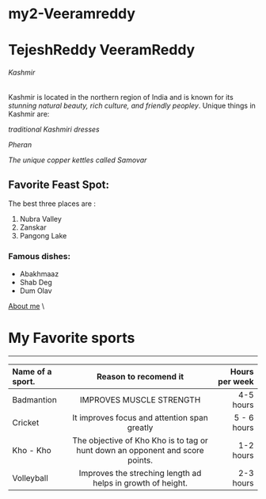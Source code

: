 # my2-Veeramreddy

# TejeshReddy VeeramReddy

###### Kashmir

Kashmir is located in the northern region of India and is known for its *stunning natural beauty, rich culture, and friendly peopley*. Unique things in Kashmir are:

*traditional Kashmiri dresses*

*Pheran*

*The unique copper kettles called Samovar*

## Favorite Feast Spot:

The best three places are :

1. Nubra Valley
2. Zanskar
3. Pangong Lake

### Famous dishes: 

*  Abakhmaaz
*  Shab Deg
*  Dum Olav

[About me](MyStats.md)
\
# My Favorite sports
---
| Name of a sport.    | Reason to recomend it | Hours per week    | 
| :---                |    :----:             |          ---:           |
| Badmantion             | IMPROVES MUSCLE STRENGTH                 |     4-5 hours        |
| Cricket           | It improves focus and attention span greatly                 |  5 - 6 hours                |
| Kho - Kho            | The objective of Kho Kho is to tag or hunt down an opponent and score points.                | 1-2 hours           |
| Volleyball            | Improves the streching length ad helps in growth of height.                | 2-3 hours           |
